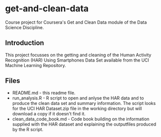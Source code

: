 # get-and-clean-data
Course project for Coursera's Get and Clean Data module of the Data Science Discipline.

## Introduction
This project focusses on the getting and cleaning of the Human Activity Recognition (HAR) Using Smartphones Data Set available from the UCI Machine Learning Repository.

## Files
* README.md - this readme file.
* run_analysis.R - R script to open and anlyse the HAR data and to produce the clean data set and summary information.
   The script looks for the UCI HAR Dataset.zip file in the working directory but will download a copy if it doesn't find it.
* clean_data_code_book.md - Code book building on the information supplied with the HAR dataset and explaining the outputfiles produced by the R script.
